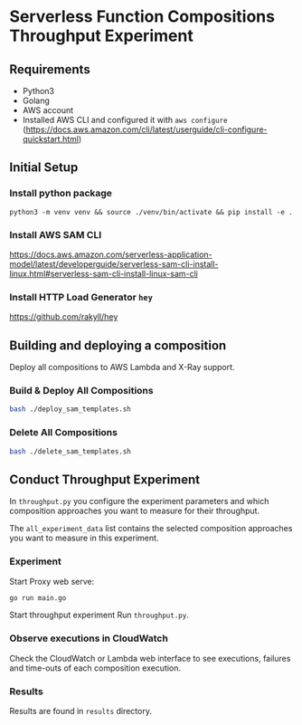 # Serverless Function Compositions Throughput Experiment

## Requirements
- Python3
- Golang
- AWS account
- Installed AWS CLI and configured it with `aws configure` (https://docs.aws.amazon.com/cli/latest/userguide/cli-configure-quickstart.html)

## Initial Setup
### Install python package
```
python3 -m venv venv && source ./venv/bin/activate && pip install -e .
```

### Install AWS SAM CLI
https://docs.aws.amazon.com/serverless-application-model/latest/developerguide/serverless-sam-cli-install-linux.html#serverless-sam-cli-install-linux-sam-cli

### Install HTTP Load Generator `hey`
https://github.com/rakyll/hey

## Building and deploying a composition
Deploy all compositions to AWS Lambda and X-Ray support.

### Build & Deploy All Compositions
```bash
bash ./deploy_sam_templates.sh
```

### Delete All Compositions
```bash
bash ./delete_sam_templates.sh
```

## Conduct Throughput Experiment
In `throughput.py` you configure the experiment parameters and which composition approaches you want to measure for their throughput.

The `all_experiment_data` list contains the selected composition approaches you want to measure in this experiment.

### Experiment
Start Proxy web serve:
```bash
go run main.go
```

Start throughput experiment
Run `throughput.py`.

### Observe executions in CloudWatch
Check the CloudWatch or Lambda web interface to see executions, failures and time-outs of each composition execution.

### Results
Results are found in `results` directory.
